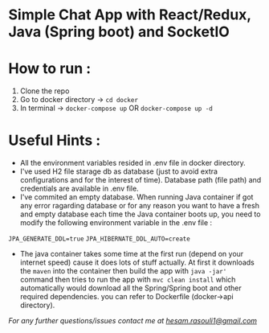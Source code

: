 # Simple Chat App with React/Redux, Java (Spring boot) and SocketIO

# How to run :
1. Clone the repo
2. Go to docker directory -> `cd docker`
3. In terminal -> `docker-compose up` OR `docker-compose up -d`

# Useful Hints :

- All the environment variables resided in .env file in docker directory.
- I've used H2 file starage db as database (just to avoid extra configurations and for the interest of time). Database path (file path) and credentials are available in .env file.
- I've commited an empty database. When running Java container if got any error ragarding database or for any reason you want to have a fresh and empty database each time the Java container boots up, you need to modify the following environment variable in the .env file :

 `JPA_GENERATE_DDL=true`
 `JPA_HIBERNATE_DDL_AUTO=create`
 
 - The java container takes some time at the first run (depend on your internet speed) cause it does lots of stuff actually. At first it downloads the `maven` into the container then build the app with `java -jar' ` command then tries to run the app with `mvc clean install` which automatically would download all the Spring/Spring boot and other required dependencies. you can refer to Dockerfile (docker->api directory).

*For any further questions/issues contact me at hesam.rasouli1@gmail.com*
